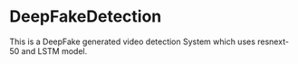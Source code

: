 # DeepFakeDetection
This is a DeepFake generated video detection System which uses resnext-50 and LSTM model.

